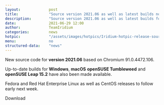 ```yaml
---
layout: 			post
title:  			"Source version 2021.06 as well as latest builds now available"
description: 		"Source version 2021.06 as well as latest builds for Windows, macOS, openSUSE Tumbleweed and openSUSE Leap 15.2 now available for download."
date:	 			2021-06-29 12:00
author:				TeamIridium
categories:			news
hotpic:				"/assets/images/hotpics/Iridium-hotpic-release-source-win-mac-suse_2021-06.png"
menu: 				no
structured-data:	"news"
---
```

New source code for **version 2021.06** based on Chromium 91.0.4472.106.   

Up-to-date builds for **Windows**, **macOS** **openSUSE Tumbleweed** and **openSUSE Leap 15.2** have also been made available.

Fedora and Red Hat Enterprise Linux as well as CentOS releases to follow early next week.

<a id="download-parser2" class="button download" title="download Iridium Browser">Download</a>